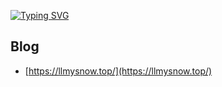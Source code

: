 <a href="https://git.io/typing-svg"><img src="https://readme-typing-svg.herokuapp.com?font=Fira+Code&pause=1000&color=0633FF&random=false&width=435&lines=Welcome+to+llwodexue's+github+profile!" alt="Typing SVG" /></a>

## Blog

- [https://llmysnow.top/](https://llmysnow.top/)

